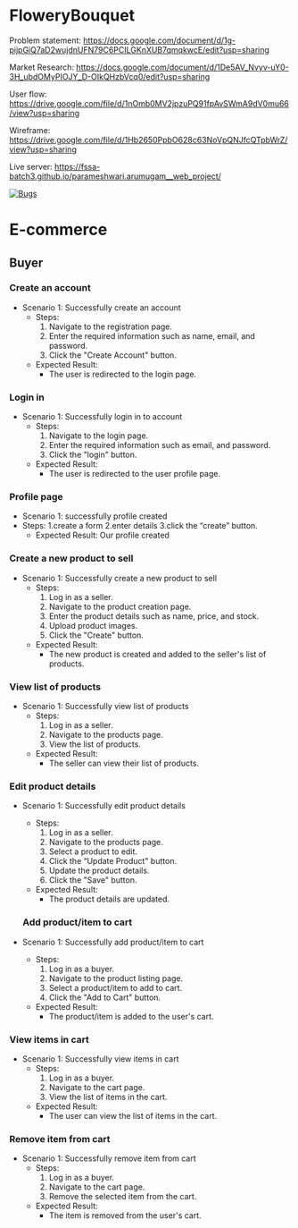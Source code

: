 # FloweryBouquet
 Problem statement: https://docs.google.com/document/d/1g-pijpGiQ7aD2wujdnUFN79C6PCILGKnXUB7qmqkwcE/edit?usp=sharing
 
Market Research:  https://docs.google.com/document/d/1De5AV_Nvyv-uY0-3H_ubdOMyPIOJY_D-OIkQHzbVcq0/edit?usp=sharing

User flow: https://drive.google.com/file/d/1nOmb0MV2jpzuPQ91fpAvSWmA9dV0mu66/view?usp=sharing

Wireframe: https://drive.google.com/file/d/1Hb2650PpbO628c63NoVpQNJfcQTpbWrZ/view?usp=sharing

Live server: https://fssa-batch3.github.io/parameshwari.arumugam__web_project/

[![Bugs](https://sonarcloud.io/api/project_badges/measure?project=fssa-batch3_parameshwari.arumugam__web_project&metric=bugs)](https://sonarcloud.io/summary/new_code?id=fssa-batch3_parameshwari.arumugam__web_project)


# E-commerce
## Buyer
### Create an account
- Scenario 1: Successfully create an account
    - Steps:
        1. Navigate to the registration page.
        2. Enter the required information such as name, email, and password.
        3. Click the "Create Account" button.
    - Expected Result:
        - The user is redirected to the login page.
### Login in
- Scenario 1: Successfully login in to account
    - Steps:
        1. Navigate to the login page.
        2. Enter the required information such as email, and password.
        3. Click the "login" button.
    - Expected Result:
        - The user is redirected to the user profile page.
### Profile page
- Scenario 1:  successfully profile created
 - Steps:
1.create a form
2.enter details
3.click the “create” button.
   - Expected Result:
Our profile created
### Create a new product to sell
- Scenario 1: Successfully create a new product to sell
    - Steps:
        1. Log in as a seller.
        2. Navigate to the product creation page.
        3. Enter the product details such as name,  price, and stock.
        4. Upload product images.
        5. Click the "Create" button.
    - Expected Result:
        - The new product is created and added to the seller's list of products.
### View list of products
- Scenario 1: Successfully view list of products
    - Steps:
        1. Log in as a seller.
        2. Navigate to the products page.
        3. View the list of products.
    - Expected Result:
        - The seller can view their list of products.
### Edit product details
- Scenario 1: Successfully edit product details
    - Steps:
        1. Log in as a seller.
        2. Navigate to the products page.
        3. Select a product to edit.
        4. Click the “Update Product" button.
        5. Update the product details.
        6. Click the "Save" button.
    - Expected Result:
        - The product details are updated.

    ### Add product/item to cart
 - Scenario 1: Successfully add product/item to cart
    - Steps:
        1. Log in as a buyer.
        2. Navigate to the product listing page.
        3. Select a product/item to add to cart.
        4. Click the "Add to Cart" button.
    - Expected Result:
        - The product/item is added to the user's cart.
 ### View items in cart
 - Scenario 1: Successfully view items in cart
    - Steps:
        1. Log in as a buyer.
        2. Navigate to the cart page.
        3. View the list of items in the cart.
    - Expected Result:
        - The user can view the list of items in the cart.
 ### Remove item from cart
 - Scenario 1: Successfully remove item from cart
    - Steps:
        1. Log in as a buyer.
        2. Navigate to the cart page.
        3. Remove the selected item from the cart.
    - Expected Result:
        - The item is removed from the user's cart.
